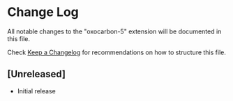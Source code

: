 # Change Log

All notable changes to the "oxocarbon-5" extension will be documented in this file.

Check [Keep a Changelog](http://keepachangelog.com/) for recommendations on how to structure this file.

## [Unreleased]

- Initial release
